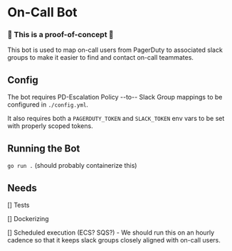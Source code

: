# On-Call Bot
### 📒 This is a proof-of-concept 📒

This bot is used to map on-call users from PagerDuty to associated slack groups to make it easier to find and contact on-call teammates.

## Config
The bot requires PD-Escalation Policy --to-- Slack Group mappings to be configured in `./config.yml`.

It also requires both a `PAGERDUTY_TOKEN` and `SLACK_TOKEN` env vars to be set with properly scoped tokens.

## Running the Bot
`go run .` (should probably containerize this)

## Needs
[] Tests 

[] Dockerizing

[] Scheduled execution (ECS? SQS?) - We should run this on an hourly cadence so that it keeps slack groups closely aligned with on-call users.


